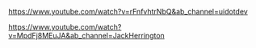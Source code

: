 



https://www.youtube.com/watch?v=rFnfvhtrNbQ&ab_channel=uidotdev

https://www.youtube.com/watch?v=MpdFj8MEuJA&ab_channel=JackHerrington